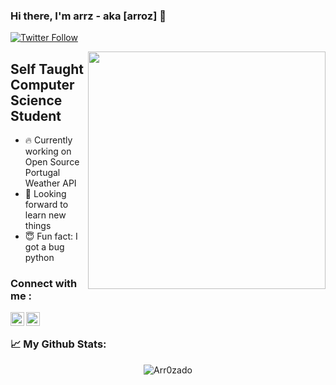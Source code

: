 ### Hi there, I'm arrz - aka [arroz] 👋  

[![Twitter Follow](https://img.shields.io/twitter/follow/arrztk?color=1DA1F2&logo=twitter&style=for-the-badge)](https://twitter.com/intent/follow?screen_name=arrztk)

<img align='right' src="https://media1.giphy.com/media/26gQt4FJ6gd6DUGFW/giphy.gif" width="380">




## Self Taught Computer Science Student
- 🔥 Currently working on Open Source Portugal Weather API 
- 🤗 Looking forward to learn new things
- 😇 Fun fact: I got a bug python


### Connect with me :

[<img align="left" alt="codeSTACKr | Twitter" width="22px" src="https://cdn.jsdelivr.net/npm/simple-icons@v3/icons/twitter.svg" />][twitter]
[<img align="left" alt="codeSTACKr | Instagram" width="22px" src="https://cdn.jsdelivr.net/npm/simple-icons@v3/icons/instagram.svg" />][instagram]



[twitter]: https://twitter.com/arrztk
[instagram]: https://www.instagram.com/arrz.t

</br>


### 📈  My Github Stats:

<p align="center"> <img src="https://github-readme-stats.vercel.app/api?username=Arr0zado&show_icons=true&theme=gotham" alt="Arr0zado" />


<br/>
